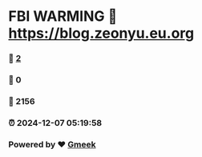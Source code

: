 # FBI WARMING :link: https://blog.zeonyu.eu.org 
### :page_facing_up: [2](https://blog.zeonyu.eu.org/tag.html) 
### :speech_balloon: 0 
### :hibiscus: 2156 
### :alarm_clock: 2024-12-07 05:19:58 
### Powered by :heart: [Gmeek](https://github.com/Meekdai/Gmeek)
